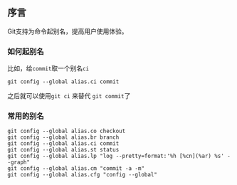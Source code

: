 ## 序言
Git支持为命令起别名，提高用户使用体验。

### 如何起别名
比如，给`commit`取一个别名`ci`
```
git config --global alias.ci commit
```
之后就可以使用`git ci` 来替代 `git commit`了


### 常用的别名
```
git config --global alias.co checkout
git config --global alias.br branch
git config --global alias.ci commit
git config --global alias.st status
git config --global alias.lp "log --pretty=format:'%h [%cn](%ar) %s' --graph"
git config --global alias.cm "commit -a -m"
git config --global alias.cfg "config --global"
```